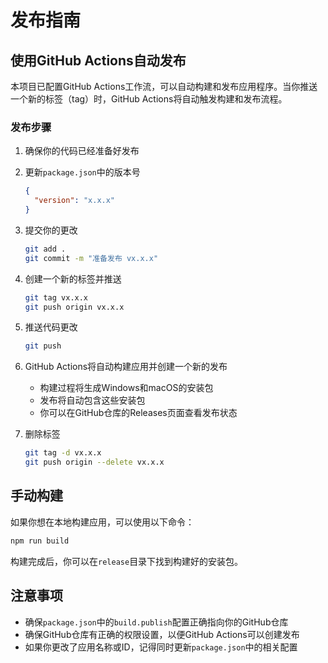 # 发布指南

## 使用GitHub Actions自动发布

本项目已配置GitHub Actions工作流，可以自动构建和发布应用程序。当你推送一个新的标签（tag）时，GitHub Actions将自动触发构建和发布流程。

### 发布步骤

1. 确保你的代码已经准备好发布

2. 更新`package.json`中的版本号

   ```json
   {
     "version": "x.x.x"
   }
   ```

3. 提交你的更改

   ```bash
   git add .
   git commit -m "准备发布 vx.x.x"
   ```

4. 创建一个新的标签并推送

   ```bash
   git tag vx.x.x
   git push origin vx.x.x
   ```

5. 推送代码更改

   ```bash
   git push
   ```

6. GitHub Actions将自动构建应用并创建一个新的发布

   - 构建过程将生成Windows和macOS的安装包
   - 发布将自动包含这些安装包
   - 你可以在GitHub仓库的Releases页面查看发布状态

7. 删除标签

   ```bash
   git tag -d vx.x.x
   git push origin --delete vx.x.x
   ```

## 手动构建

如果你想在本地构建应用，可以使用以下命令：

```bash
npm run build
```

构建完成后，你可以在`release`目录下找到构建好的安装包。

## 注意事项

- 确保`package.json`中的`build.publish`配置正确指向你的GitHub仓库
- 确保GitHub仓库有正确的权限设置，以便GitHub Actions可以创建发布
- 如果你更改了应用名称或ID，记得同时更新`package.json`中的相关配置
